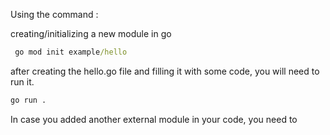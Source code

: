 Using the command : 

creating/initializing a new module in go
```cmd
 go mod init example/hello
```

after creating the hello.go file and filling it with some code, you will need to run it.
```cmd
go run .
```

In case you added another external module in your code, you need to 